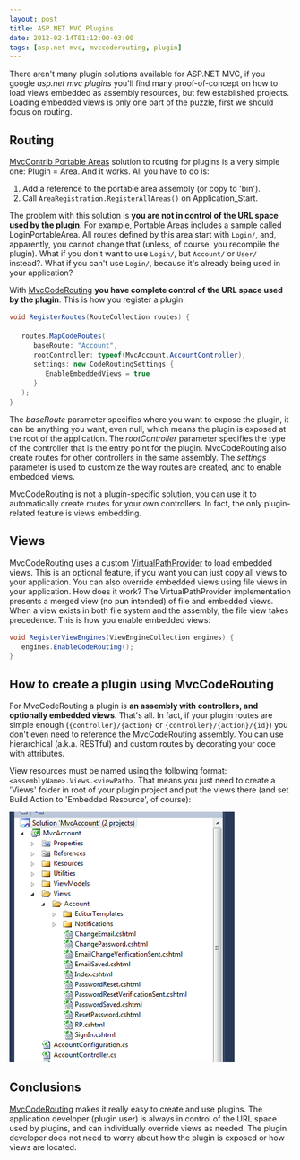 ```yaml
---
layout: post
title: ASP.NET MVC Plugins
date: 2012-02-14T01:12:00-03:00
tags: [asp.net mvc, mvccoderouting, plugin]
---
```


There aren't many plugin solutions available for ASP.NET MVC, if you google *asp.net mvc plugins* you'll find many proof-of-concept on how to load views embedded as assembly resources, but few established projects. Loading embedded views is only one part of the puzzle, first we should focus on routing.

Routing
-------
[MvcContrib Portable Areas][1] solution to routing for plugins is a very simple one: Plugin = Area. And it works. All you have to do is:

1. Add a reference to the portable area assembly (or copy to 'bin').
2. Call `AreaRegistration.RegisterAllAreas()` on Application_Start.

The problem with this solution is **you are not in control of the URL space used by the plugin**. For example, Portable Areas includes a sample called LoginPortableArea. All routes defined by this area start with `Login/`, and, apparently, you cannot change that (unless, of course, you recompile the plugin). What if you don't want to use `Login/`, but `Account/` or `User/` instead?. What if you can't use `Login/`, because it's already being used in your application?

With [MvcCodeRouting][2] **you have complete control of the URL space used by the plugin**. This is how you register a plugin:

```csharp
void RegisterRoutes(RouteCollection routes) {
   
   routes.MapCodeRoutes(
      baseRoute: "Account",
      rootController: typeof(MvcAccount.AccountController),
      settings: new CodeRoutingSettings { 
         EnableEmbeddedViews = true
      }
   );
}
```

The *baseRoute* parameter specifies where you want to expose the plugin, it can be anything you want, even null, which means the plugin is exposed at the root of the application. The *rootController* parameter specifies the type of the controller that is the entry point for the plugin. MvcCodeRouting also create routes for other controllers in the same assembly. The *settings* parameter is used to customize the way routes are created, and to enable embedded views.

MvcCodeRouting is not a plugin-specific solution, you can use it to automatically create routes for your own controllers. In fact, the only plugin-related feature is views embedding.

Views
-----
MvcCodeRouting uses a custom [VirtualPathProvider][3] to load embedded views. This is an optional feature, if you want you can just copy all views to your application. You can also override embedded views using file views in your application. How does it work? The VirtualPathProvider implementation presents a merged view (no pun intended) of file and embedded views. When a view exists in both file system and the assembly, the file view takes precedence. This is how you enable embedded views:

```csharp
void RegisterViewEngines(ViewEngineCollection engines) {
   engines.EnableCodeRouting();
}
```

How to create a plugin using MvcCodeRouting
-------------------------------------------
For MvcCodeRouting a plugin is **an assembly with controllers, and optionally embedded views**. That's all. In fact, if your plugin routes are simple enough (`{controller}/{action}` or `{controller}/{action}/{id}`) you don't even need to reference the MvcCodeRouting assembly. You can use hierarchical (a.k.a. RESTful) and custom routes by decorating your code with attributes.

View resources must be named using the following format: `<assemblyName>.Views.<viewPath>`. That means you just need to create a 'Views' folder in root of your plugin project and put the views there (and set Build Action to 'Embedded Resource', of course):

![MvcAccount Embedded Views](/images/mvcaccount_embedded_views.png)

Conclusions
-----------
[MvcCodeRouting][1] makes it really easy to create and use plugins. The application developer (plugin user) is always in control of the URL space used by plugins, and can individually override views as needed. The plugin developer does not need to worry about how the plugin is exposed or how views are located.

[1]: http://portableareas.codeplex.com/
[2]: http://mvccoderouting.codeplex.com/
[3]: http://msdn.microsoft.com/library/system.web.hosting.virtualpathprovider